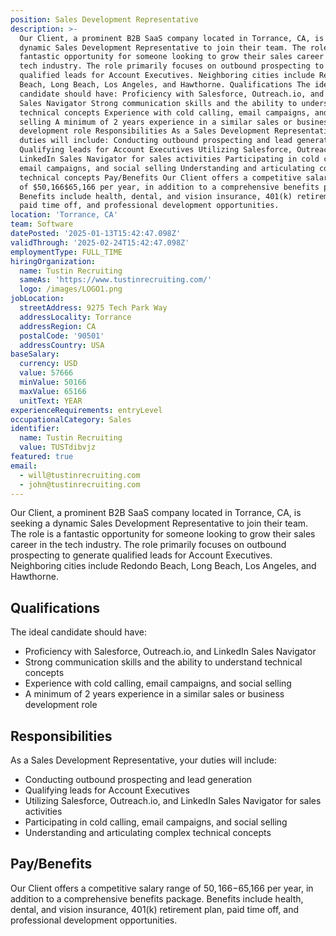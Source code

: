```yaml
---
position: Sales Development Representative
description: >-
  Our Client, a prominent B2B SaaS company located in Torrance, CA, is seeking a
  dynamic Sales Development Representative to join their team. The role is a
  fantastic opportunity for someone looking to grow their sales career in the
  tech industry. The role primarily focuses on outbound prospecting to generate
  qualified leads for Account Executives. Neighboring cities include Redondo
  Beach, Long Beach, Los Angeles, and Hawthorne. Qualifications The ideal
  candidate should have: Proficiency with Salesforce, Outreach.io, and LinkedIn
  Sales Navigator Strong communication skills and the ability to understand
  technical concepts Experience with cold calling, email campaigns, and social
  selling A minimum of 2 years experience in a similar sales or business
  development role Responsibilities As a Sales Development Representative, your
  duties will include: Conducting outbound prospecting and lead generation
  Qualifying leads for Account Executives Utilizing Salesforce, Outreach.io, and
  LinkedIn Sales Navigator for sales activities Participating in cold calling,
  email campaigns, and social selling Understanding and articulating complex
  technical concepts Pay/Benefits Our Client offers a competitive salary range
  of $50,166$65,166 per year, in addition to a comprehensive benefits package.
  Benefits include health, dental, and vision insurance, 401(k) retirement plan,
  paid time off, and professional development opportunities.
location: 'Torrance, CA'
team: Software
datePosted: '2025-01-13T15:42:47.098Z'
validThrough: '2025-02-24T15:42:47.098Z'
employmentType: FULL_TIME
hiringOrganization:
  name: Tustin Recruiting
  sameAs: 'https://www.tustinrecruiting.com/'
  logo: /images/LOGO1.png
jobLocation:
  streetAddress: 9275 Tech Park Way
  addressLocality: Torrance
  addressRegion: CA
  postalCode: '90501'
  addressCountry: USA
baseSalary:
  currency: USD
  value: 57666
  minValue: 50166
  maxValue: 65166
  unitText: YEAR
experienceRequirements: entryLevel
occupationalCategory: Sales
identifier:
  name: Tustin Recruiting
  value: TUSTdibvjz
featured: true
email:
  - will@tustinrecruiting.com
  - john@tustinrecruiting.com
---
```




Our Client, a prominent B2B SaaS company located in Torrance, CA, is seeking a dynamic Sales Development Representative to join their team. The role is a fantastic opportunity for someone looking to grow their sales career in the tech industry. The role primarily focuses on outbound prospecting to generate qualified leads for Account Executives. Neighboring cities include Redondo Beach, Long Beach, Los Angeles, and Hawthorne.

## Qualifications

The ideal candidate should have:

* Proficiency with Salesforce, Outreach.io, and LinkedIn Sales Navigator
* Strong communication skills and the ability to understand technical concepts
* Experience with cold calling, email campaigns, and social selling
* A minimum of 2 years experience in a similar sales or business development role

## Responsibilities

As a Sales Development Representative, your duties will include:

* Conducting outbound prospecting and lead generation
* Qualifying leads for Account Executives
* Utilizing Salesforce, Outreach.io, and LinkedIn Sales Navigator for sales activities
* Participating in cold calling, email campaigns, and social selling
* Understanding and articulating complex technical concepts

## Pay/Benefits

Our Client offers a competitive salary range of $50,166-$65,166 per year, in addition to a comprehensive benefits package. Benefits include health, dental, and vision insurance, 401(k) retirement plan, paid time off, and professional development opportunities.
